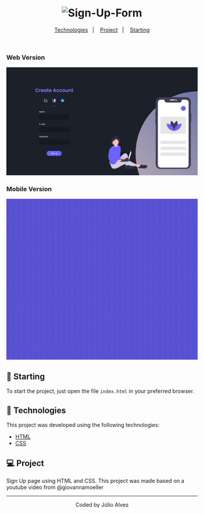 <h1 align="center">
    <img alt="Sign-Up-Form">
</h1>

<p align="center">
  <a href="#-technologies">Technologies</a>&nbsp;&nbsp;&nbsp;|&nbsp;&nbsp;&nbsp;
  <a href="#-project">Project</a>&nbsp;&nbsp;&nbsp;|&nbsp;&nbsp;&nbsp;
  <a href="#-starting">Starting</a>
</p>

<br>

### Web Version
<img src="assets/Web Version.png"/>

### Mobile Version
<img src="assets/Mobile Version.gif"/>

## 🚀 Starting

To start the project, just open the file `index.html` in your preferred browser.

## 🧪 Technologies

This project was developed using the following technologies:

- [HTML](https://#)
- [CSS](https://#)

## 💻 Project

Sign Up page using HTML and CSS.
This project was made based on a youtube video from @giovannamoeller

---

<p align="center">Coded by Júlio Alves</p>
